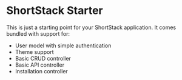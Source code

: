 # ShortStack Starter

This is just a starting point for your ShortStack application. It comes bundled with support for:

* User model with simple authentication
* Theme support
* Basic CRUD controller
* Basic API controller
* Installation controller
